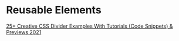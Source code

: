 # Reusable Elements

[25+ Creative CSS Divider Examples With Tutorials (Code Snippets) & Previews 2021](https://uicookies.com/css-divider/)